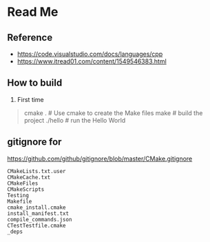 # Read Me 

## Reference 
- https://code.visualstudio.com/docs/languages/cpp
- https://www.itread01.com/content/1549546383.html



## How to build 
1. First time
> cmake .   # Use cmake to create the Make files 
> make      # build the project 
> ./hello   # run the Hello World     

## gitignore for 
https://github.com/github/gitignore/blob/master/CMake.gitignore
```
CMakeLists.txt.user
CMakeCache.txt
CMakeFiles
CMakeScripts
Testing
Makefile
cmake_install.cmake
install_manifest.txt
compile_commands.json
CTestTestfile.cmake
_deps
```